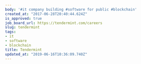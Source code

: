 ```yaml
---
body: '#it company building #software for public #blockchain'
created_at: "2017-06-28T20:40:44.624Z"
is_approved: true
job_board_url: https://tendermint.com/careers
slug: tendermint
tags:
- it
- software
- blockchain
title: Tendermint
updated_at: "2019-06-16T10:36:09.740Z"
---
```

